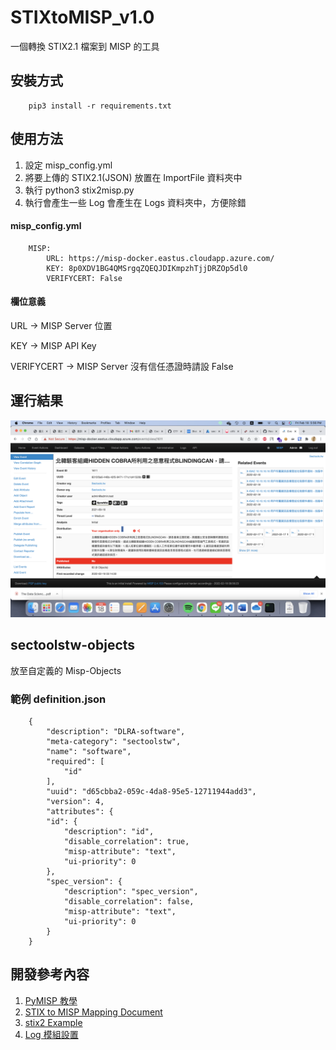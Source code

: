 # STIXtoMISP_v1.0

一個轉換 STIX2.1 檔案到 MISP 的工具

## 安裝方式

        pip3 install -r requirements.txt      

## 使用方法

1. 設定 misp_config.yml
2. 將要上傳的 STIX2.1(JSON) 放置在 ImportFile 資料夾中
3. 執行 python3 stix2misp.py
4. 執行會產生一些 Log 會產生在 Logs 資料夾中，方便除錯

#### misp_config.yml

        MISP:
            URL: https://misp-docker.eastus.cloudapp.azure.com/
            KEY: 8p0XDV1BG4QMSrgqZQEQJDIKmpzhTjjDRZOp5dl0
            VERIFYCERT: False
        
#### 欄位意義
URL -> MISP Server 位置 

KEY -> MISP API Key

VERIFYCERT -> MISP Server 沒有信任憑證時請設 False

## 運行結果


![demo](Demo.png)


## sectoolstw-objects

放至自定義的 Misp-Objects

### 範例 definition.json

        {
            "description": "DLRA-software",
            "meta-category": "sectoolstw",
            "name": "software",
            "required": [
                "id"
            ],
            "uuid": "d65cbba2-059c-4da8-95e5-12711944add3",
            "version": 4,
            "attributes": {
            "id": {
                "description": "id",
                "disable_correlation": true,
                "misp-attribute": "text",
                "ui-priority": 0
            },
            "spec_version": {
                "description": "spec_version",
                "disable_correlation": false,
                "misp-attribute": "text",
                "ui-priority": 0
            }
        }   


## 開發參考內容
1. [PyMISP 教學](/tutorial.ipynb) 
2. [STIX to MISP Mapping Document](https://github.com/MISP/misp-stix/tree/main/documentation)
3. [stix2 Example](https://oasis-open.github.io/cti-documentation/examples/identifying-a-threat-actor-profile)
4. [Log 模組設置](https://docs.python.org/zh-tw/3/howto/logging.html)
